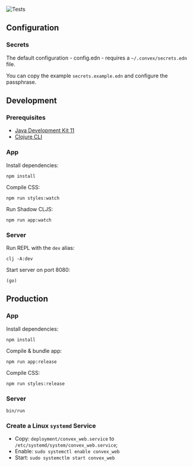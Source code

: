 ![Tests](https://github.com/Convex-Dev/convex-web/workflows/Tests/badge.svg)

## Configuration

### Secrets

The default configuration - config.edn - requires a `~/.convex/secrets.edn` file.

You can copy the example `secrets.example.edn` and configure the passphrase.

## Development

### Prerequisites
- [Java Development Kit 11](https://adoptopenjdk.net/)
- [Clojure CLI](https://clojure.org/guides/getting_started#_clojure_installer_and_cli_tools)

### App

Install dependencies:

```
npm install
```

Compile CSS:
```
npm run styles:watch
```

Run Shadow CLJS:
```
npm run app:watch
```

### Server

Run REPL with the `dev` alias:
```
clj -A:dev
```

Start server on port 8080:
```
(go)
```

## Production

### App

Install dependencies:

```
npm install
```

Compile & bundle app:
```
npm run app:release
```

Compile CSS:
```
npm run styles:release
```

### Server

```
bin/run
```

### Create a Linux `systemd` Service

- Copy:
    `deployment/convex_web.service` to `/etc/systemd/system/convex_web.service`;
- Enable:
    `sudo systemctl enable convex_web`
- Start:
    `sudo systemctlm start convex_web`
